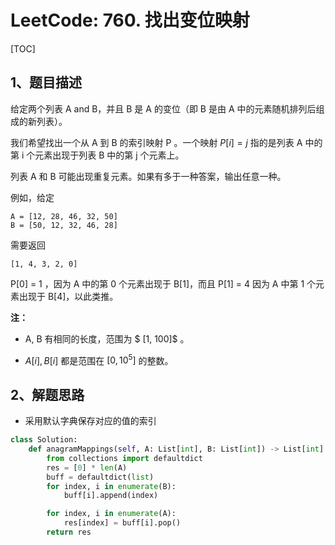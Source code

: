 # LeetCode: 760. 找出变位映射

[TOC]

## 1、题目描述

给定两个列表 A and B，并且 B 是 A 的变位（即 B 是由 A 中的元素随机排列后组成的新列表）。

我们希望找出一个从 A 到 B 的索引映射 P 。一个映射  $P[i] = j$  指的是列表 A 中的第 i 个元素出现于列表 B 中的第 j 个元素上。

列表 A 和 B 可能出现重复元素。如果有多于一种答案，输出任意一种。

例如，给定

```
A = [12, 28, 46, 32, 50]
B = [50, 12, 32, 46, 28]
```



需要返回

```
[1, 4, 3, 2, 0]
```


P[0] = 1 ，因为 A 中的第 0 个元素出现于 B[1]，而且 P[1] = 4 因为 A 中第 1 个元素出现于 B[4]，以此类推。

 

**注：**

- A, B 有相同的长度，范围为 $ [1, 100]$ 。

-  $A[i], B[i]$  都是范围在  $[0, 10^5]$  的整数。



## 2、解题思路

- 采用默认字典保存对应的值的索引



```python
class Solution:
    def anagramMappings(self, A: List[int], B: List[int]) -> List[int]:
        from collections import defaultdict
        res = [0] * len(A)
        buff = defaultdict(list)
        for index, i in enumerate(B):
            buff[i].append(index)

        for index, i in enumerate(A):
            res[index] = buff[i].pop()
        return res
```

